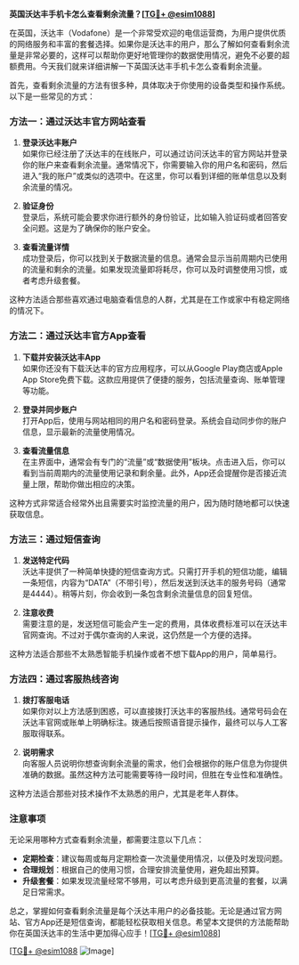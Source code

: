 **英国沃达丰手机卡怎么查看剩余流量？[[TG💪+ @esim1088](https://t.me/s/esim1088)]**

在英国，沃达丰（Vodafone）是一个非常受欢迎的电信运营商，为用户提供优质的网络服务和丰富的套餐选择。如果你是沃达丰的用户，那么了解如何查看剩余流量是非常必要的，这样可以帮助你更好地管理你的数据使用情况，避免不必要的超额费用。今天我们就来详细讲解一下英国沃达丰手机卡怎么查看剩余流量。

首先，查看剩余流量的方法有很多种，具体取决于你使用的设备类型和操作系统。以下是一些常见的方式：

### 方法一：通过沃达丰官方网站查看

1. **登录沃达丰账户**  
   如果你已经注册了沃达丰的在线账户，可以通过访问沃达丰的官方网站并登录你的账户来查看剩余流量。通常情况下，你需要输入你的用户名和密码，然后进入“我的账户”或类似的选项中。在这里，你可以看到详细的账单信息以及剩余流量的情况。

2. **验证身份**  
   登录后，系统可能会要求你进行额外的身份验证，比如输入验证码或者回答安全问题。这是为了确保你的账户安全。

3. **查看流量详情**  
   成功登录后，你可以找到关于数据流量的信息。通常会显示当前周期内已使用的流量和剩余的流量。如果发现流量即将耗尽，你可以及时调整使用习惯，或者考虑升级套餐。

这种方法适合那些喜欢通过电脑查看信息的人群，尤其是在工作或家中有稳定网络的情况下。

### 方法二：通过沃达丰官方App查看

1. **下载并安装沃达丰App**  
   如果你还没有下载沃达丰的官方应用程序，可以从Google Play商店或Apple App Store免费下载。这款应用提供了便捷的服务，包括流量查询、账单管理等功能。

2. **登录并同步账户**  
   打开App后，使用与网站相同的用户名和密码登录。系统会自动同步你的账户信息，显示最新的流量使用情况。

3. **查看流量信息**  
   在主界面中，通常会有专门的“流量”或“数据使用”板块。点击进入后，你可以看到当前周期内的流量使用记录和剩余量。此外，App还会提醒你是否接近流量上限，帮助你做出相应的决策。

这种方式非常适合经常外出且需要实时监控流量的用户，因为随时随地都可以快速获取信息。

### 方法三：通过短信查询

1. **发送特定代码**  
   沃达丰提供了一种简单快捷的短信查询方式。只需打开手机的短信功能，编辑一条短信，内容为“DATA”（不带引号），然后发送到沃达丰的服务号码（通常是4444）。稍等片刻，你会收到一条包含剩余流量信息的回复短信。

2. **注意收费**  
   需要注意的是，发送短信可能会产生一定的费用，具体收费标准可以在沃达丰官网查询。不过对于偶尔查询的人来说，这仍然是一个方便的选择。

这种方法适合那些不太熟悉智能手机操作或者不想下载App的用户，简单易行。

### 方法四：通过客服热线咨询

1. **拨打客服电话**  
   如果你对以上方法感到困惑，可以直接拨打沃达丰的客服热线。通常号码会在沃达丰官网或账单上明确标注。拨通后按照语音提示操作，最终可以与人工客服取得联系。

2. **说明需求**  
   向客服人员说明你想查询剩余流量的需求，他们会根据你的账户信息为你提供准确的数据。虽然这种方法可能需要等待一段时间，但胜在专业性和准确性。

这种方法适合那些对技术操作不太熟悉的用户，尤其是老年人群体。

### 注意事项

无论采用哪种方式查看剩余流量，都需要注意以下几点：

- **定期检查**：建议每周或每月定期检查一次流量使用情况，以便及时发现问题。
- **合理规划**：根据自己的使用习惯，合理安排流量使用，避免超出预算。
- **升级套餐**：如果发现流量经常不够用，可以考虑升级到更高流量的套餐，以满足日常需求。

总之，掌握如何查看剩余流量是每个沃达丰用户的必备技能。无论是通过官方网站、官方App还是短信查询，都能轻松获取相关信息。希望本文提供的方法能帮助你在英国沃达丰的生活中更加得心应手！[[TG💪+ @esim1088](https://t.me/s/esim1088)]

[[TG💪+ @esim1088](https://t.me/s/esim1088) ![Image](https://i.postimg.cc/4NQfJmqS/Snipaste-2025-05-13-00-14-12.png)]